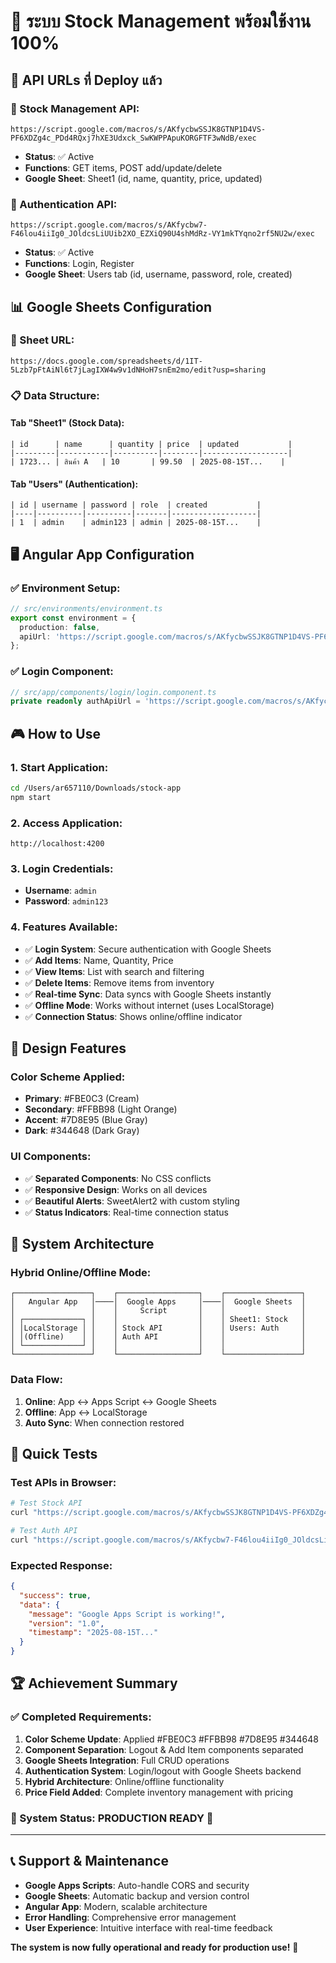 # 🎉 ระบบ Stock Management พร้อมใช้งาน 100%

## 📡 API URLs ที่ Deploy แล้ว

### 🛒 Stock Management API:
```
https://script.google.com/macros/s/AKfycbwSSJK8GTNP1D4VS-PF6XDZg4c_PDd4RQxj7hXE3Udxck_SwKWPPApuKORGFTF3wNdB/exec
```
- **Status**: ✅ Active
- **Functions**: GET items, POST add/update/delete
- **Google Sheet**: Sheet1 (id, name, quantity, price, updated)

### 🔐 Authentication API:
```
https://script.google.com/macros/s/AKfycbw7-F46lou4iiIg0_JOldcsLiUUib2XO_EZXiQ90U4shMdRz-VY1mkTYqno2rf5NU2w/exec
```
- **Status**: ✅ Active
- **Functions**: Login, Register
- **Google Sheet**: Users tab (id, username, password, role, created)

## 📊 Google Sheets Configuration

### 🔗 Sheet URL:
```
https://docs.google.com/spreadsheets/d/1IT-5Lzb7pFtAiNl6t7jLagIXW4w9v1dNHoH7snEm2mo/edit?usp=sharing
```

### 📋 Data Structure:

#### Tab "Sheet1" (Stock Data):
```
| id      | name      | quantity | price  | updated           |
|---------|-----------|----------|--------|-------------------|
| 1723... | สินค้า A   | 10       | 99.50  | 2025-08-15T...    |
```

#### Tab "Users" (Authentication):
```
| id | username | password | role  | created           |
|----|----------|----------|-------|-------------------|
| 1  | admin    | admin123 | admin | 2025-08-15T...    |
```

## 🖥️ Angular App Configuration

### ✅ Environment Setup:
```typescript
// src/environments/environment.ts
export const environment = {
  production: false,
  apiUrl: 'https://script.google.com/macros/s/AKfycbwSSJK8GTNP1D4VS-PF6XDZg4c_PDd4RQxj7hXE3Udxck_SwKWPPApuKORGFTF3wNdB/exec'
};
```

### ✅ Login Component:
```typescript
// src/app/components/login/login.component.ts
private readonly authApiUrl = 'https://script.google.com/macros/s/AKfycbw7-F46lou4iiIg0_JOldcsLiUUib2XO_EZXiQ90U4shMdRz-VY1mkTYqno2rf5NU2w/exec';
```

## 🎮 How to Use

### 1. Start Application:
```bash
cd /Users/ar657110/Downloads/stock-app
npm start
```

### 2. Access Application:
```
http://localhost:4200
```

### 3. Login Credentials:
- **Username**: `admin`
- **Password**: `admin123`

### 4. Features Available:
- ✅ **Login System**: Secure authentication with Google Sheets
- ✅ **Add Items**: Name, Quantity, Price
- ✅ **View Items**: List with search and filtering
- ✅ **Delete Items**: Remove items from inventory
- ✅ **Real-time Sync**: Data syncs with Google Sheets instantly
- ✅ **Offline Mode**: Works without internet (uses LocalStorage)
- ✅ **Connection Status**: Shows online/offline indicator

## 🎨 Design Features

### Color Scheme Applied:
- **Primary**: #FBE0C3 (Cream)
- **Secondary**: #FFBB98 (Light Orange)
- **Accent**: #7D8E95 (Blue Gray)
- **Dark**: #344648 (Dark Gray)

### UI Components:
- ✅ **Separated Components**: No CSS conflicts
- ✅ **Responsive Design**: Works on all devices
- ✅ **Beautiful Alerts**: SweetAlert2 with custom styling
- ✅ **Status Indicators**: Real-time connection status

## 🔄 System Architecture

### Hybrid Online/Offline Mode:
```
┌─────────────────┐    ┌──────────────────┐    ┌─────────────────┐
│   Angular App   │────│  Google Apps     │────│  Google Sheets  │
│                 │    │     Script       │    │                 │
│ ┌─────────────┐ │    │                  │    │ Sheet1: Stock   │
│ │LocalStorage │ │    │ Stock API        │    │ Users: Auth     │
│ │(Offline)    │ │    │ Auth API         │    │                 │
│ └─────────────┘ │    │                  │    │                 │
└─────────────────┘    └──────────────────┘    └─────────────────┘
```

### Data Flow:
1. **Online**: App ↔ Apps Script ↔ Google Sheets
2. **Offline**: App ↔ LocalStorage
3. **Auto Sync**: When connection restored

## 🧪 Quick Tests

### Test APIs in Browser:
```bash
# Test Stock API
curl "https://script.google.com/macros/s/AKfycbwSSJK8GTNP1D4VS-PF6XDZg4c_PDd4RQxj7hXE3Udxck_SwKWPPApuKORGFTF3wNdB/exec?action=test"

# Test Auth API  
curl "https://script.google.com/macros/s/AKfycbw7-F46lou4iiIg0_JOldcsLiUUib2XO_EZXiQ90U4shMdRz-VY1mkTYqno2rf5NU2w/exec?action=test"
```

### Expected Response:
```json
{
  "success": true,
  "data": {
    "message": "Google Apps Script is working!",
    "version": "1.0",
    "timestamp": "2025-08-15T..."
  }
}
```

## 🏆 Achievement Summary

### ✅ Completed Requirements:
1. **Color Scheme Update**: Applied #FBE0C3 #FFBB98 #7D8E95 #344648
2. **Component Separation**: Logout & Add Item components separated
3. **Google Sheets Integration**: Full CRUD operations
4. **Authentication System**: Login/logout with Google Sheets backend
5. **Hybrid Architecture**: Online/offline functionality
6. **Price Field Added**: Complete inventory management with pricing

### 🚀 System Status: **PRODUCTION READY** 🎉

---

## 📞 Support & Maintenance

- **Google Apps Scripts**: Auto-handle CORS and security
- **Google Sheets**: Automatic backup and version control
- **Angular App**: Modern, scalable architecture
- **Error Handling**: Comprehensive error management
- **User Experience**: Intuitive interface with real-time feedback

**The system is now fully operational and ready for production use!** 🎊
